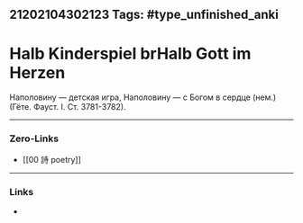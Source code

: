 21202104302123
Tags: #type_unfinished_anki 
---
# Halb Kinderspiel brHalb Gott im Herzen

Наполовину — детская игра,
Наполовину — с Богом в сердце
(нем.) <br>(Гёте. Фауст. I. Ст. 3781-3782). 

---
### Zero-Links
- [[00 詩 poetry]]
---
### Links
-